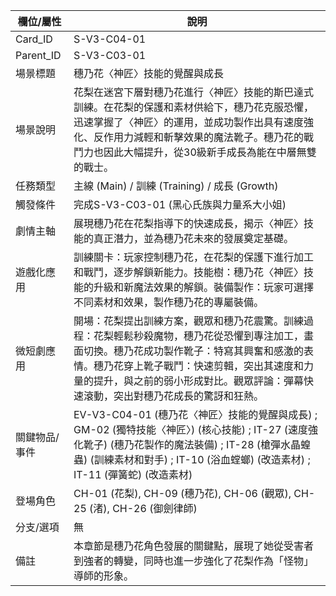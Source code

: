 | 欄位/屬性 | 說明 |
|---|---|
| Card_ID | S-V3-C04-01 |
| Parent_ID | S-V3-C03-01 |
| 場景標題 | 穗乃花〈神匠〉技能的覺醒與成長 |
| 場景說明 | 花梨在迷宮下層對穗乃花進行〈神匠〉技能的斯巴達式訓練。在花梨的保護和素材供給下，穗乃花克服恐懼，迅速掌握了〈神匠〉的運用，並成功製作出具有速度強化、反作用力減輕和斬擊效果的魔法靴子。穗乃花的戰鬥力也因此大幅提升，從30級新手成長為能在中層無雙的戰士。 |
| 任務類型 | 主線 (Main) / 訓練 (Training) / 成長 (Growth) |
| 觸發條件 | 完成S-V3-C03-01 (黑心氏族與力量系大小姐) |
| 劇情主軸 | 展現穗乃花在花梨指導下的快速成長，揭示〈神匠〉技能的真正潛力，並為穗乃花未來的發展奠定基礎。 |
| 遊戲化應用 | 訓練關卡：玩家控制穗乃花，在花梨的保護下進行加工和戰鬥，逐步解鎖新能力。技能樹：穗乃花〈神匠〉技能的升級和新魔法效果的解鎖。裝備製作：玩家可選擇不同素材和效果，製作穗乃花的專屬裝備。 |
| 微短劇應用 | 開場：花梨提出訓練方案，觀眾和穗乃花震驚。訓練過程：花梨輕鬆秒殺魔物，穗乃花從恐懼到專注加工，畫面切換。穗乃花成功製作靴子：特寫其興奮和感激的表情。穗乃花穿上靴子戰鬥：快速剪輯，突出其速度和力量的提升，與之前的弱小形成對比。觀眾評論：彈幕快速滾動，突出對穗乃花成長的驚訝和狂熱。 |
| 關鍵物品/事件 | EV-V3-C04-01 (穗乃花〈神匠〉技能的覺醒與成長) ; GM-02 (獨特技能〈神匠〉) (核心技能) ; IT-27 (速度強化靴子) (穗乃花製作的魔法裝備) ; IT-28 (槍彈水晶蝗蟲) (訓練素材和對手) ; IT-10 (浴血螳螂) (改造素材) ; IT-11 (彈簧蛇) (改造素材) |
| 登場角色 | CH-01 (花梨), CH-09 (穗乃花), CH-06 (觀眾), CH-25 (渚), CH-26 (御劍律師) |
| 分支/選項 | 無 |
| 備註 | 本章節是穗乃花角色發展的關鍵點，展現了她從受害者到強者的轉變，同時也進一步強化了花梨作為「怪物」導師的形象。 |
